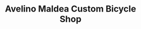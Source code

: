 ---
title: "Avelino Maldea Custom Bicycle Shop"
url: /cainta/avelino-maldea-custom-bicycle-shop/
shop: Fahrrad
---